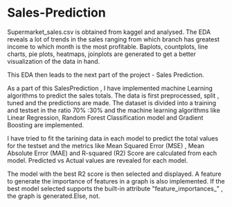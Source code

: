 # Sales-Prediction

Supermarket_sales.csv is obtained from kaggel and analysed.
The EDA reveals a lot of trends in the sales ranging from which branch has greatest income to which month is the most profitable.
Baplots, countplots, line charts, pie plots, heatmaps, joinplots are generated to get a better visualization of the data in hand.

This EDA then leads to the next part of the project - Sales Prediction.

As a part of this SalesPrediction , I have implemented machine Learning algorithms to predict the sales totals.
The data is first preprocessed, split , tuned and the predictions are made.
The dataset is divided into a training and testset in the ratio 70% :30% and the machine learning algorithms like Linear Regression, Random Forest Classification model and Gradient Boosting are implemented.

I have tried to fit the tarining data in each model to predict the total values for the testset and the metrics like  Mean Squared Error (MSE) , Mean Absolute Error (MAE) and R-squared (R2) Score are calculated from each model.
Predicted vs Actual values are revealed for each model.

The model with the best R2 score is then selected and displayed.
A feature to generate the importance of features in a graph is also implemented. If the best model selected supports the built-in attribute "feature_importances_" , the graph is generated.Else, not.